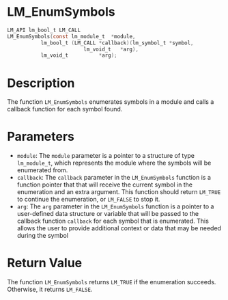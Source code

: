 # LM_EnumSymbols

```c
LM_API lm_bool_t LM_CALL
LM_EnumSymbols(const lm_module_t  *module,
	       lm_bool_t (LM_CALL *callback)(lm_symbol_t *symbol,
					     lm_void_t   *arg),
	       lm_void_t          *arg);
```

# Description
The function `LM_EnumSymbols` enumerates symbols in a module and calls a callback function for each
symbol found.

# Parameters
 - `module`: The `module` parameter is a pointer to a structure of type `lm_module_t`, which
represents the module where the symbols will be enumerated from.
 - `callback`: The `callback` parameter in the `LM_EnumSymbols` function is a function pointer
that that will receive the current symbol in the enumeration and an extra argument. This function
should return `LM_TRUE` to continue the enumeration, or `LM_FALSE` to stop it.
 - `arg`: The `arg` parameter in the `LM_EnumSymbols` function is a pointer to a user-defined data
structure or variable that will be passed to the callback function `callback` for each symbol that
is enumerated. This allows the user to provide additional context or data that may be needed during
the symbol

# Return Value
The function `LM_EnumSymbols` returns `LM_TRUE` if the enumeration succeeds. Otherwise,
it returns `LM_FALSE`.
